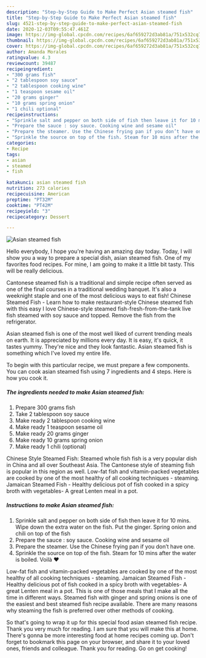 ```yaml
---
description: "Step-by-Step Guide to Make Perfect Asian steamed fish"
title: "Step-by-Step Guide to Make Perfect Asian steamed fish"
slug: 4521-step-by-step-guide-to-make-perfect-asian-steamed-fish
date: 2020-12-03T09:55:47.461Z
image: https://img-global.cpcdn.com/recipes/6af659272d3ab81a/751x532cq70/asian-steamed-fish-recipe-main-photo.jpg
thumbnail: https://img-global.cpcdn.com/recipes/6af659272d3ab81a/751x532cq70/asian-steamed-fish-recipe-main-photo.jpg
cover: https://img-global.cpcdn.com/recipes/6af659272d3ab81a/751x532cq70/asian-steamed-fish-recipe-main-photo.jpg
author: Amanda Morales
ratingvalue: 4.3
reviewcount: 39487
recipeingredient:
- "300 grams fish"
- "2 tablespoon soy sauce"
- "2 tablespoon cooking wine"
- "1 teaspoon sesame oil"
- "20 grams ginger"
- "10 grams spring onion"
- "1 chili optional"
recipeinstructions:
- "Sprinkle salt and pepper on both side of fish then leave it for 10 mins. Wipe down the extra water on the fish. Put the ginger. Spring onion and chili on top of the fish"
- "Prepare the sauce : soy sauce. Cooking wine and sesame oil"
- "Prepare the steamer. Use the Chinese frying pan if you don’t have one."
- "Sprinkle the source on top of the fish. Steam for 10 mins after the water is boiled. Voilà ❤️"
categories:
- Recipe
tags:
- asian
- steamed
- fish

katakunci: asian steamed fish 
nutrition: 273 calories
recipecuisine: American
preptime: "PT32M"
cooktime: "PT42M"
recipeyield: "3"
recipecategory: Dessert

---
```



![Asian steamed fish](https://img-global.cpcdn.com/recipes/6af659272d3ab81a/751x532cq70/asian-steamed-fish-recipe-main-photo.jpg)

Hello everybody, I hope you're having an amazing day today. Today, I will show you a way to prepare a special dish, asian steamed fish. One of my favorites food recipes. For mine, I am going to make it a little bit tasty. This will be really delicious.

Cantonese steamed fish is a traditional and simple recipe often served as one of the final courses in a traditional wedding banquet. It&#39;s also a weeknight staple and one of the most delicious ways to eat fish! Chinese Steamed Fish - Learn how to make restaurant-style Chinese steamed fish with this easy I love Chinese-style steamed fish-fresh-from-the-tank live fish steamed with soy sauce and topped. Remove the fish from the refrigerator.

Asian steamed fish is one of the most well liked of current trending meals on earth. It is appreciated by millions every day. It is easy, it's quick, it tastes yummy. They're nice and they look fantastic. Asian steamed fish is something which I've loved my entire life.


To begin with this particular recipe, we must prepare a few components. You can cook asian steamed fish using 7 ingredients and 4 steps. Here is how you cook it.

<!--inarticleads1-->

##### The ingredients needed to make Asian steamed fish:

1. Prepare 300 grams fish
1. Take 2 tablespoon soy sauce
1. Make ready 2 tablespoon cooking wine
1. Make ready 1 teaspoon sesame oil
1. Make ready 20 grams ginger
1. Make ready 10 grams spring onion
1. Make ready 1 chili (optional)


Chinese Style Steamed Fish: Steamed whole fish fish is a very popular dish in China and all over Southeast Asia. The Cantonese style of steaming fish is popular in this region as well. Low-fat fish and vitamin-packed vegetables are cooked by one of the most healthy of all cooking techniques - steaming. Jamaican Steamed Fish - Healthy delicious pot of fish cooked in a spicy broth with vegetables- A great Lenten meal in a pot. 

<!--inarticleads2-->

##### Instructions to make Asian steamed fish:

1. Sprinkle salt and pepper on both side of fish then leave it for 10 mins. Wipe down the extra water on the fish. Put the ginger. Spring onion and chili on top of the fish
1. Prepare the sauce : soy sauce. Cooking wine and sesame oil
1. Prepare the steamer. Use the Chinese frying pan if you don’t have one.
1. Sprinkle the source on top of the fish. Steam for 10 mins after the water is boiled. Voilà ❤️


Low-fat fish and vitamin-packed vegetables are cooked by one of the most healthy of all cooking techniques - steaming. Jamaican Steamed Fish - Healthy delicious pot of fish cooked in a spicy broth with vegetables- A great Lenten meal in a pot. This is one of those meals that I make all the time in different ways. Steamed fish with ginger and spring onions is one of the easiest and best steamed fish recipe available. There are many reasons why steaming the fish is preferred over other methods of cooking. 

So that's going to wrap it up for this special food asian steamed fish recipe. Thank you very much for reading. I am sure that you will make this at home. There's gonna be more interesting food at home recipes coming up. Don't forget to bookmark this page on your browser, and share it to your loved ones, friends and colleague. Thank you for reading. Go on get cooking!
